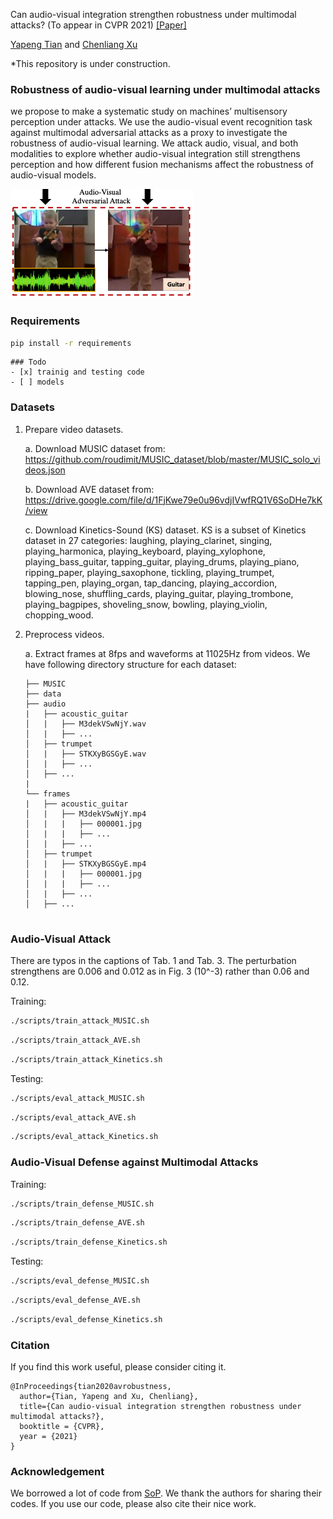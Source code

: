Can audio-visual integration strengthen robustness under multimodal attacks? (To appear in CVPR 2021) [[Paper]](https://arxiv.org/pdf/2104.02000.pdf)

[Yapeng Tian](http://yapengtian.org/) and [Chenliang Xu](https://www.cs.rochester.edu/~cxu22/) 

*This repository is under construction.

### Robustness of audio-visual learning under multimodal attacks

we propose to make a systematic study on machines’ multisensory perception under attacks. We
use the audio-visual event recognition task against multimodal adversarial attacks as a proxy to investigate the robustness of audio-visual learning. We attack audio, visual,
and both modalities to explore whether audio-visual integration still strengthens perception and how different fusion
mechanisms affect the robustness of audio-visual models.

![image](doc/attack_fig.png)

### Requirements

```bash
pip install -r requirements
```

```
### Todo
- [x] trainig and testing code
- [ ] models
```

### Datasets
1. Prepare video datasets.

    a. Download MUSIC dataset from: https://github.com/roudimit/MUSIC_dataset/blob/master/MUSIC_solo_videos.json
    
    b. Download AVE dataset from: https://drive.google.com/file/d/1FjKwe79e0u96vdjIVwfRQ1V6SoDHe7kK/view
    
    c. Download Kinetics-Sound (KS) dataset. KS is a subset of Kinetics dataset in 27 categories: laughing, playing_clarinet, singing,
       playing_harmonica, playing_keyboard, playing_xylophone, playing_bass_guitar,
       tapping_guitar, playing_drums, playing_piano, ripping_paper, playing_saxophone,
       tickling, playing_trumpet, tapping_pen, playing_organ, tap_dancing, playing_accordion,
       blowing_nose, shuffling_cards, playing_guitar, playing_trombone, playing_bagpipes, shoveling_snow,
       bowling, playing_violin, chopping_wood.

2. Preprocess videos. 

    a. Extract frames at 8fps and waveforms at 11025Hz from videos. We have following directory structure for each dataset:
    ```  
    ├── MUSIC
    ├── data
    ├── audio
    |   ├── acoustic_guitar
    │   |   ├── M3dekVSwNjY.wav
    │   |   ├── ...
    │   ├── trumpet
    │   |   ├── STKXyBGSGyE.wav
    │   |   ├── ...
    │   ├── ...
    |
    └── frames
    |   ├── acoustic_guitar
    │   |   ├── M3dekVSwNjY.mp4
    │   |   |   ├── 000001.jpg
    │   |   |   ├── ...
    │   |   ├── ...
    │   ├── trumpet
    │   |   ├── STKXyBGSGyE.mp4
    │   |   |   ├── 000001.jpg
    │   |   |   ├── ...
    │   |   ├── ...
    │   ├── ...
    

### Audio-Visual Attack
There are typos in the captions of Tab. 1 and Tab. 3. The perturbation strengthens are 0.006 and 0.012 as in Fig. 3 (10^-3) rather than 0.06 and 0.12.

Training:


```bash
./scripts/train_attack_MUSIC.sh
```

```bash
./scripts/train_attack_AVE.sh
```

```bash
./scripts/train_attack_Kinetics.sh
```

Testing: 

```bash
./scripts/eval_attack_MUSIC.sh
```

```bash
./scripts/eval_attack_AVE.sh
```


```bash
./scripts/eval_attack_Kinetics.sh
```


### Audio-Visual Defense against Multimodal Attacks 

Training:

```bash
./scripts/train_defense_MUSIC.sh
```

```bash
./scripts/train_defense_AVE.sh
```

```bash
./scripts/train_defense_Kinetics.sh
```

Testing: 

```bash
./scripts/eval_defense_MUSIC.sh
```

```bash
./scripts/eval_defense_AVE.sh
```


```bash
./scripts/eval_defense_Kinetics.sh
```


### Citation

If you find this work useful, please consider citing it.

<pre><code>@InProceedings{tian2020avrobustness,
  author={Tian, Yapeng and Xu, Chenliang},
  title={Can audio-visual integration strengthen robustness under multimodal attacks?},
  booktitle = {CVPR},
  year = {2021}
}
</code></pre>


 
 ### Acknowledgement
 
We borrowed a lot of code from [SoP](https://github.com/hangzhaomit/Sound-of-Pixels). We thank the authors for sharing their codes. If you use our code, please also cite their nice work.
